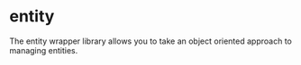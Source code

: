 # entity
The entity wrapper library allows you to take an object oriented approach to managing entities.
